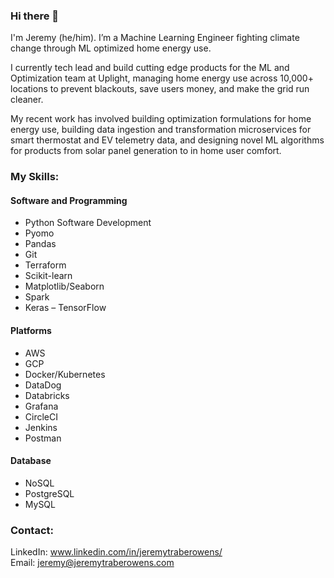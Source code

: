 ### Hi there 👋
I'm Jeremy (he/him). I’m a Machine Learning Engineer fighting climate change through ML optimized home energy use. 

I currently tech lead and build cutting edge products for the ML and Optimization team at Uplight, managing home energy use across 10,000+ locations to prevent blackouts, save users money, and make the grid run cleaner. 

My recent work has involved building optimization formulations for home energy use, building data ingestion and transformation microservices for smart thermostat and EV telemetry data, and designing novel ML algorithms for products from solar panel generation to in home user comfort.


### My Skills:

#### Software and Programming
* Python Software Development
* Pyomo
* Pandas
* Git
* Terraform
* Scikit-learn
* Matplotlib/Seaborn
* Spark
* Keras – TensorFlow

#### Platforms
* AWS
* GCP
* Docker/Kubernetes
* DataDog
* Databricks
* Grafana
* CircleCI
* Jenkins
* Postman

#### Database
* NoSQL
* PostgreSQL
* MySQL


### Contact:
LinkedIn: www.linkedin.com/in/jeremytraberowens/  
Email: jeremy@jeremytraberowens.com  


<!--
**zapatos24/zapatos24** is a ✨ _special_ ✨ repository because its `README.md` (this file) appears on your GitHub profile.

Here are some ideas to get you started:

- 🔭 I’m currently working on ...
- 🌱 I’m currently learning ...
- 👯 I’m looking to collaborate on ...
- 🤔 I’m looking for help with ...
- 💬 Ask me about ...
- 📫 How to reach me: ...
- 😄 Pronouns: ...
- ⚡ Fun fact: ...
-->
